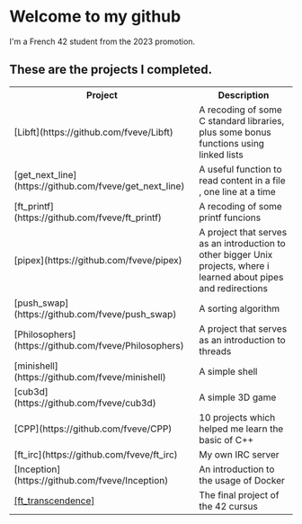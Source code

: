 <div>
<h1>Welcome to my github</h1>
</div>

I'm a French 42 student from the 2023 promotion.

<div>
<h2>These are the projects I completed.</h2>
<table>
  
<tr>
  <th>Project</th>
   <th>Description</th>
</tr>

<tr>
  <td>[Libft](https://github.com/fveve/Libft)</td>
  <td>A recoding of some C standard libraries, plus some bonus functions using linked lists</td>
</tr>
<tr>
  <td>[get_next_line](https://github.com/fveve/get_next_line)</td>
  <td>A useful function to read content in a file , one line at a time</td>
</tr>
<tr>
  <td>[ft_printf](https://github.com/fveve/ft_printf)</td>
  <td>A recoding of some printf funcions</td>
</tr>
<tr>
  <td>[pipex](https://github.com/fveve/pipex)</td>
  <td>A project that serves as an introduction to other bigger Unix projects, where i learned about pipes and redirections</td>
</tr>
<tr>
  <td>[push_swap](https://github.com/fveve/push_swap)</td>
  <td>A sorting algorithm</td>
</tr>
<tr>
  <td>[Philosophers](https://github.com/fveve/Philosophers)</td>
  <td>A project that serves as an introduction to threads</td>
</tr>
<tr>
  <td>[minishell](https://github.com/fveve/minishell)</td>
  <td>A simple shell</td>
</tr>
<tr>
  <td>[cub3d](https://github.com/fveve/cub3d)</td>
  <td>A simple 3D game</td>
</tr>
<tr>
  <td>[CPP](https://github.com/fveve/CPP)</td>
  <td>10 projects which helped me learn the basic of C++</td>
</tr>
<tr>
  <td>[ft_irc](https://github.com/fveve/ft_irc)</td>
  <td>My own IRC server</td>
</tr>
<tr>
  <td>[Inception](https://github.com/fveve/Inception)</td>
  <td>An introduction to the usage of Docker</td>
</tr>
<tr>
  <td ><a href="https://github.com/fveve/ft_transcendence">[ft_transcendence]</a></td>
  <td>The final project of the 42 cursus</td>
</tr>
</table>
</div>
<!--
**fveve/fveve** is a ✨ _special_ ✨ repository because its `README.md` (tdis file) appears on your github profile.

Here are some ideas to get you started:

- 🔭 I’m currently working on ...
- 🌱 I’m currently learning ...
- 👯 I’m looking to collaborate on ...
- 🤔 I’m looking for help witd ...
- 💬 Ask me about ...
- 📫 How to reach me: ...
- 😄 Pronouns: ...
- ⚡ Fun fact: ...
-->
